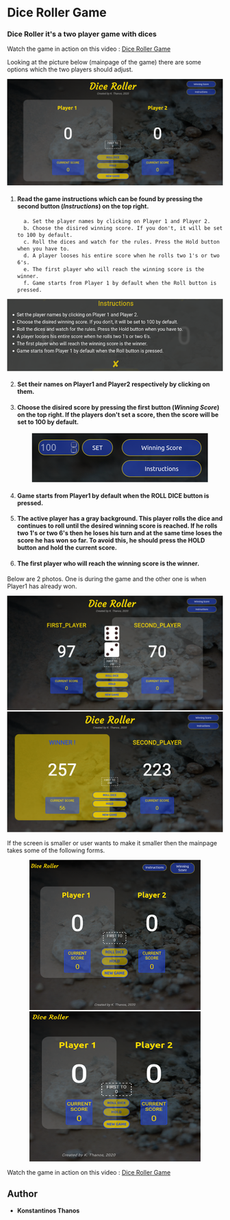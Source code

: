 # Dice Roller Game

### Dice Roller it's a two player game with dices
Watch the game in action on this video : [Dice Roller Game](https://www.youtube.com/watch?v=AiqHsKFflec)

Looking at the picture below (mainpage of the game) there are some options which the two players should adjust.  

<p align="center">
   <img src="imgs/full.png">
</p>

1. #### Read the game instructions which can be found by pressing the second button (*Instructions*) on the top right.  

   ```
     a. Set the player names by clicking on Player 1 and Player 2.
     b. Choose the disired winning score. If you don't, it will be set to 100 by default.
     c. Roll the dices and watch for the rules. Press the Hold button when you have to.
     d. A player looses his entire score when he rolls two 1's or two 6's.
     e. The first player who will reach the winning score is the winner.
     f. Game starts from Player 1 by default when the Roll button is pressed.
   ```
<p align="center">
  <img src="imgs/instructions.png">
</p>

2. #### Set their names on Player1 and Player2 respectively by clicking on them.

3. #### Choose the disired score by pressing the first button (*Winning Score*) on the top right. If the players don't set a score, then the score will be set to 100 by default.  
   <p align="center">
      <img src="imgs/set_score.png">
   </p>

4. #### Game starts from Player1 by default when the **ROLL DICE** button is pressed.  

5. #### The active player has a gray background. This player rolls the dice and continues to roll until the desired winning score is reached. If he rolls two 1's or two 6's then he loses his turn and at the same time loses the score he has won so far. To avoid this, he should press the **HOLD** button and hold the current score.  


5. #### The first player who will reach the winning score is the winner.  

Below are 2 photos. One is during the game and the other one is when Player1 has already won.
<p align="center">
  <img src="imgs/playing.png">
  <img src="imgs/winner.png">
</p>

If the screen is smaller or user wants to make it smaller then the mainpage takes some of the following forms.  
<p align="center">
  <img width="400" height="350" src="imgs/smaller_1.png">
  <img width="400" height="350" src="imgs/smaller_2.png">
</p>

Watch the game in action on this video : [Dice Roller Game](https://www.youtube.com/watch?v=AiqHsKFflec)

## Author
* **Konstantinos Thanos**
